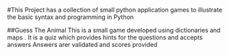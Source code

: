 #This Project has a collection of small python application games to illustrate the basic syntax and programming in Python 

##Guess The Animal 
This is a small game developed using dictionaries and maps .
It is a quiz which provides hints for the questions and accepts answers
Answers arer validated and scores provided 
